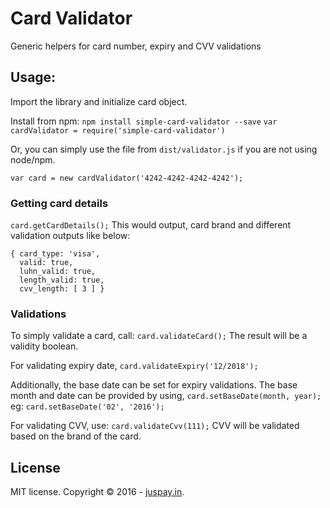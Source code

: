 # Card Validator

Generic helpers for card number, expiry and CVV validations

## Usage: 
Import the library and initialize card object.

Install from npm:
`npm install simple-card-validator --save`
`var cardValidator = require('simple-card-validator')`

Or, you can simply use the file from `dist/validator.js` if you are not using node/npm.

`var card = new cardValidator('4242-4242-4242-4242');`

### Getting card details
`card.getCardDetails();`
This would output, card brand and different validation outputs like below:
```
{ card_type: 'visa',
  valid: true,
  luhn_valid: true,
  length_valid: true,
  cvv_length: [ 3 ] }
```
### Validations
To simply validate a card, call:
`card.validateCard();`
The result will be a validity boolean.

For validating expiry date, 
`card.validateExpiry('12/2018');`

Additionally, the base date can be set for expiry validations. The base month and date can be provided by using,
`card.setBaseDate(month, year);`
eg: `card.setBaseDate('02', '2016');`

For validating CVV, use:
`card.validateCvv(111);`
CVV will be validated based on the brand of the card.

## License

MIT license. Copyright © 2016 - [juspay.in](https://www.juspay.in).
